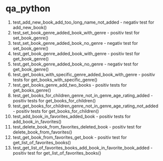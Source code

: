 # qa_python

1. test_add_new_book_add_too_long_name_not_added - negativ test for add_new_book()
2. test_set_book_genre_added_book_with_genre - positiv test for set_book_genre()
3. test_set_book_genre_added_book_no_genre - negativ test for set_book_genre()
4. test_get_book_genre_added_book_with_genre - positiv test for get_book_genre()
5. test_get_book_genre_added_book_no_genre - negativ test for get_book_genre()
6. test_get_books_with_specific_genre_added_book_with_genre - positiv tests for get_books_with_specific_genre()
7. test_get_books_genre_add_two_books - positiv tests for get_books_genre()
8. test_get_books_for_children_genre_not_in_genre_age_rating_added - positiv tests for get_books_for_children() 
9. test_get_books_for_children_genre_not_in_genre_age_rating_not_added - positiv tests for get_books_for_children() 
10. test_add_book_in_favorites_added_book - positiv tests for add_book_in_favorites()
11. test_delete_book_from_favorites_deleted_book - positiv test for delete_book_from_favorites()
12. test_get_book_from_favorites_get_book - positiv test for get_list_of_favorites_books()
13. test_get_list_of_favorites_books_add_book_in_favorite_book_added - positiv test for get_list_of_favorites_books()